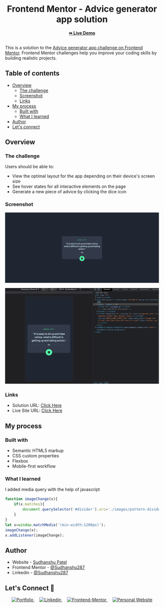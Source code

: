 <div align="center">
  

  <h1>Frontend Mentor - Advice generator app solution</h1>
  <a href="https://advice-generator-app-287.vercel.app/"><strong>➥ Live Demo</strong></a>

</div>
<br/>


This is a solution to the [Advice generator app challenge on Frontend Mentor](https://www.frontendmentor.io/challenges/advice-generator-app-QdUG-13db). Frontend Mentor challenges help you improve your coding skills by building realistic projects.

## Table of contents

- [Overview](#overview)
  - [The challenge](#the-challenge)
  - [Screenshot](#screenshot)
  - [Links](#links)
- [My process](#my-process)
  - [Built with](#built-with)
  - [What I learned](#what-i-learned)
- [Author](#author)
- [Let's connect](#letsconnect)

## Overview

### The challenge

Users should be able to:

- View the optimal layout for the app depending on their device's screen size
- See hover states for all interactive elements on the page
- Generate a new piece of advice by clicking the dice icon

### Screenshot

![](./preview-images/advice-generator-desktop.png)

![](./preview-images/advice-generator-mobile.png)


### Links

- Solution URL: [Click Here](https://github.com/sudhanshu287/advice-generator-app-fm)
- Live Site URL: [Click Here](https://advice-generator-app-287.vercel.app/)

## My process

### Built with

- Semantic HTML5 markup
- CSS custom properties
- Flexbox
- Mobile-first workflow

### What I learned

I added media query with the help of javascript



```js
function imageChange(x){
    if(x.matches){
        document.querySelector('#divider').src='./images/pattern-divider-desktop.svg';
    }
}
let x=window.matchMedia('(min-width:1200px)');
imageChange(x);
x.addListener(imageChange);

```

## Author

- Website - [Sudhanshu Patel](https://sudhanshupatel.vercel.app)
- Frontend Mentor - [@Sudhanshu287](https://www.frontendmentor.io/profile/sudhanshu287)
- Linkedin - [@Sudhanshu287](https://www.linkedin.com/in/sudhanshu287)



## **Let's Connect 👋**

<div align=center id="lets-connect">

  <a href="https://sudhanshupatel.vercel.app/" target="_blank">
    <img src="https://img.shields.io/badge/my_portfolio-000?style=for-the-badge&logo=ko-fi&logoColor=white" alt="Portfolio">
  </a>&nbsp;&nbsp;&nbsp;

  <a href="https://linkedin.com/in/sudhanshu287" target="_blank">
    <img src="https://img.shields.io/badge/linkedin%20Profile-%2300acee.svg?color=405DE6&style=for-the-badge&logo=linkedin&logoColor=white" alt="Linkedin">
  </a>&nbsp;&nbsp;&nbsp;

  <a href="https://www.frontendmentor.io/profile/sudhanshu287" target="_blank">
    <img src="https://img.shields.io/badge/FEM%20Profile-f8f9f8?style=for-the-badge&logo=Frontend-Mentor&logoColor=black" alt="Frontend-Mentor">
  </a> &nbsp;&nbsp;&nbsp;

  <a href="https://www.github.com/sudhanshu287/" target="_blank">
    <img src="https://img.shields.io/badge/Github%20Profile-131313?style=for-the-badge&logo=github&logoColor=white" alt="Personal Website">
  </a>

</div>